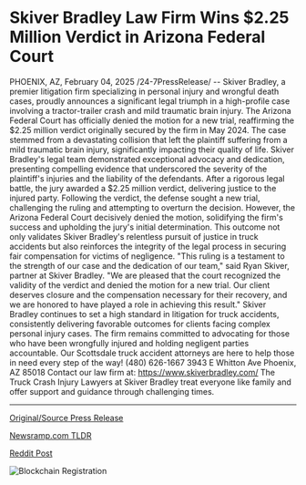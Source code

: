 # Skiver Bradley Law Firm Wins $2.25 Million Verdict in Arizona Federal Court

PHOENIX, AZ, February 04, 2025 /24-7PressRelease/ -- Skiver Bradley, a premier litigation firm specializing in personal injury and wrongful death cases, proudly announces a significant legal triumph in a high-profile case involving a tractor-trailer crash and mild traumatic brain injury. The Arizona Federal Court has officially denied the motion for a new trial, reaffirming the $2.25 million verdict originally secured by the firm in May 2024.  The case stemmed from a devastating collision that left the plaintiff suffering from a mild traumatic brain injury, significantly impacting their quality of life. Skiver Bradley's legal team demonstrated exceptional advocacy and dedication, presenting compelling evidence that underscored the severity of the plaintiff's injuries and the liability of the defendants. After a rigorous legal battle, the jury awarded a $2.25 million verdict, delivering justice to the injured party.  Following the verdict, the defense sought a new trial, challenging the ruling and attempting to overturn the decision. However, the Arizona Federal Court decisively denied the motion, solidifying the firm's success and upholding the jury's initial determination. This outcome not only validates Skiver Bradley's relentless pursuit of justice in truck accidents but also reinforces the integrity of the legal process in securing fair compensation for victims of negligence.  "This ruling is a testament to the strength of our case and the dedication of our team," said Ryan Skiver, partner at Skiver Bradley. "We are pleased that the court recognized the validity of the verdict and denied the motion for a new trial. Our client deserves closure and the compensation necessary for their recovery, and we are honored to have played a role in achieving this result."  Skiver Bradley continues to set a high standard in litigation for truck accidents, consistently delivering favorable outcomes for clients facing complex personal injury cases. The firm remains committed to advocating for those who have been wrongfully injured and holding negligent parties accountable. Our Scottsdale truck accident attorneys are here to help those in need every step of the way!  (480) 626-1667 3943 E Whitton Ave Phoenix, AZ 85018  Contact our law firm at: https://www.skiverbradley.com/  The Truck Crash Injury Lawyers at Skiver Bradley treat everyone like family and offer support and guidance through challenging times. 

---

[Original/Source Press Release](https://www.24-7pressrelease.com/press-release/519409/skiver-bradley-law-firm-wins-225-million-verdict-in-arizona-federal-court)
                    

[Newsramp.com TLDR](https://newsramp.com/curated-news/premier-litigation-firm-skiver-bradley-secures-2-25-million-verdict-in-tractor-trailer-crash-case/364c4e5e5d5822a51b3d7a6059b80728) 

 



[Reddit Post](https://www.reddit.com/r/newsramp/comments/1iigv20/premier_litigation_firm_skiver_bradley_secures/) 



![Blockchain Registration](https://cdn.newsramp.app/24-7PressRelease/qrcode/252/5/mossoO9n.webp)